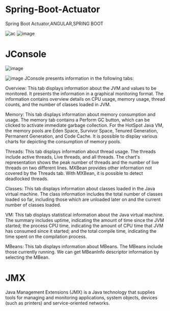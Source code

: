 # Spring-Boot-Actuator
Spring Boot Actuator,ANGULAR,SPRING BOOT


![ac](https://github.com/PrabhaWijera/Spring-Boot-Actuator/assets/106425954/ef8b09bb-deb4-4817-a964-ca5dc9571b53)
![image](https://github.com/PrabhaWijera/Spring-Boot-Actuator/assets/106425954/b858a4b2-37c9-488d-86cb-bc9c8f7d76fa)
# JConsole
![image](https://github.com/PrabhaWijera/Spring-Boot-Actuator/assets/106425954/f5af65f9-daa4-462b-8db7-df809a0a471c)


![image](https://github.com/PrabhaWijera/Spring-Boot-Actuator/assets/106425954/45d6a2d0-b11d-40e9-acc3-738631072cb1)
JConsole presents information in the following tabs:

Overview: This tab displays information about the JVM and values to be monitored. It presents the information in a graphical monitoring format. The information contains overview details on CPU usage, memory usage, thread counts, and the number of classes loaded in JVM.

Memory: This tab displays information about memory consumption and usage. The memory tab contains a Perform GC button, which can be clicked to activate immediate garbage collection. For the HotSpot Java VM, the memory pools are Eden Space, Survivor Space, Tenured Generation, Permanent Generation, and Code Cache. It is possible to display various charts for depicting the consumption of memory pools.

Threads: This tab displays information about thread usage. The threads include active threads, Live threads, and all threads. The chart's representation shows the peak number of threads and the number of live threads on two different lines. MXBean provides other information not covered by the Threads tab. With MXBean, it is possible to detect deadlocked threads.

Classes: This tab displays information about classes loaded in the Java virtual machine. The class information includes the total number of classes loaded so far, including those which are unloaded later on and the current number of classes loaded.

VM: This tab displays statistical information about the Java virtual machine. The summary includes uptime, indicating the amount of time since the JVM started; the process CPU time, indicating the amount of CPU time that JVM has consumed since it started; and the total compile time, indicating the time spent on the compilation process.

MBeans: This tab displays information about MBeans. The MBeans include those currently running. We can get MBeanInfo descriptor information by selecting the MBean.

# JMX
Java Management Extensions (JMX) is a Java technology that supplies tools for managing and monitoring applications, system objects, devices (such as printers) and service-oriented networks.
